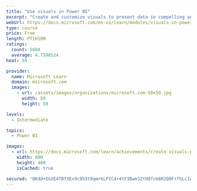 ```yaml
---
title: "Use visuals in Power BI"
excerpt: "Create and customize visuals to present data in compelling and insightful ways."
webUrl: https://docs.microsoft.com/en-us/learn/modules/visuals-in-power-bi/
type: course
price: Free
length: PT1H16M
ratings:
  count: 5684
  average: 4.7598524
heat: 59

provider:
  name: Microsoft Learn
  domain: microsoft.com
  images:
    - url: /assets/images/organizations/microsoft.com-50x50.jpg
      width: 50
      height: 50

levels:
  - Intermediate

topics:
  - Power BI

images:
  - url: https://docs.microsoft.com/learn/achievements/create-visuals-power-bi-desktop-social.png
    width: 800
    height: 400
    isCached: true

secured: "DKdd+EGXE4TBTXEx9c8h3t8qmrKLPIC4+4tF3Bwm32YH8fcm8R2Q0FrfhLc1w7AiBPEGYwtrydX0mqsFEa4e9ls0Y4t2cdDkDceXE0TE+552OatrbOyI4xv1sijzFa4hewXXtaDy5uL36OOqhOkDEjjIeef+hyxVFGzkCbZc6k6ytnz7nJHtpp5iRdwdwUFPYVwvjJ8PWu50BFgoXVvVO7tW1Y4vlgk8W6lgOh5l6yFJh5Q7OwHoWN387FNwO/nTnjS+ZzeFMJshGA5bGIqRs77LuO89agxrc9VRgQuHd/OUBM4OZk0yn9vPr7kUojbOjiT8R0n0BF7pZdRwter2YWd40/8MWEGjkyseXxuVbbJbvX9o7nAWIYs+IjPAXQ5+wbLVpwfoPyPutVd4HuwGbVvXD7W2RGqU6tRG7UN0vl0=;t/UmOBO4bLryqwVibQbUqQ=="
---
```



